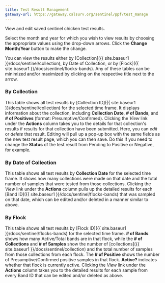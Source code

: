 ```yaml
---
title: Test Result Management
gateway-url: https://gateway.calsurv.org/sentinel/ppf/test_manage
---
```

View and edit saved sentinel chicken test results.

Select the month and year for which you wish to view results by choosing the appropriate values using the drop-down arrows. Click the **Change Month/Year** button to make the change.

You can view the results either by [Collection]({{ site.baseur1 }}/docs/sentinel/collection), by Date of Collection, or by [Flock]({{ site.baseur1 }}/docs/sentinel/flocks-bands). Any of these tables can be minimized and/or maximized by clicking on the respective title next to the arrow.

### By Collection
This table shows all test results by [Collection ID]({{ site.baseur1 }}/docs/sentinel/collection) for the selected time frame. It displays information about the collection, including **Collection Date**, **# of Bands**, and **# of Positives** (format: Presumptive/Confirmed). Clicking the *View* link under the **Actions** column takes you to the details for that collection's results if results for that collection have been submitted. Here, you can *edit* or *delete* that result. Editing will pull up a pop-up box with the same fields as the new test result page, which you can then save. Do this if you need to change the **Status** of the test result from Pending to Positive or Negative, for example.

### By Date of Collection
This table shows all test results by **Collection Date** for the selected time frame. It shows how many collections were made on that date and the total number of samples that were tested from those collections. Clicking the *View* link under the **Actions** column pulls up the detailed results for each [Band ID]({{ site.baseur1 }}/docs/sentinel/flocks-bands) that was sampled on that date, which can be edited and/or deleted in a manner similar to above.

### By Flock
This table shows all test results by [Flock ID]({{ site.baseur1 }}/docs/sentinel/flocks-bands) for the selected time frame. **# of Bands** shows how many Active/Total bands are in that flock, while the **# of Collections** and **# of Samples** show the number of [collections]({{ site.baseur1 }}/docs/sentinel/collection) and the total number of samples from those collections from each flock. The **# of Positive** shows the number of Presumptive/Confirmed positive samples in that flock. **Active?** indicates whether that flock is currently active. Clicking the *View* link under the **Actions** column takes you to the detailed results for each sample from every Band ID that can be edited and/or deleted as above.
